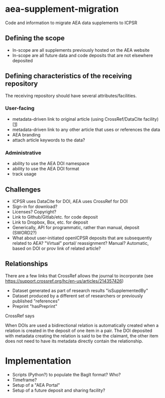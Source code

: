 # aea-supplement-migration
Code and information to migrate AEA data supplements to ICPSR

## Defining the scope
- In-scope are all supplements previously hosted on the AEA website
- In-scope are all future data and code deposits that are not elsewhere deposited

## Defining characteristics of the receiving repository
The receiving repository should have several attributes/facilities.

### User-facing
- metadata-driven link to original article (using CrossRef/DataCite facility) [[1](https://support.crossref.org/hc/en-us/articles/214357426)]
- metadata-driven link to any other article that uses or references the data
- AEA branding
- attach article keywords to the data?

### Administrative
- ability to use the AEA DOI namespace
- ability to use the AEA DOI format
- track usage

## Challenges
- ICPSR uses DataCite for DOI, AEA uses CrossRef for DOI
- Sign-in for download?
- Licenses? Copyright?
- Link to Github/Gitlab/etc. for code deposit
- Link to Dropbox, Box, etc. for deposit
- Generically, API for programmatic, rather than manual, deposit (SWORD2?)
- What about user-initiated openICPSR deposits that are subsequently related to AEA? "Virtual" portal/ reassignment? Manual? Automatic, based on DOI or prov link of related article?


## Relationships
There are a few links that CrossRef allows the journal to incorporate (see https://support.crossref.org/hc/en-us/articles/214357426) 

- Dataset generated as part of research results 	"isSupplementedBy"
- Dataset produced by a different set of researchers or previously published 	"references"
- Preprint 	"hasPreprint"

CrossRef says

  When DOIs are used a bidirectional relation is automatically created when a relation is created in the deposit of one item in a pair. The DOI deposited with metadata creating the relation is said to be the claimant, the other item does not need to have its metadata directly contain the relationship.

# Implementation
- Scripts (Python?) to populate the BagIt format? Who?
- Timeframe?
- Setup of a "AEA Portal"
- Setup of a future deposit and sharing facility?

